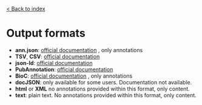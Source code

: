 [< Back to index](../tagtog-doc)

# Output formats

* **ann.json**: [official documentation](https://github.com/tagtog/tagtog-doc/wiki/ann.json) , only annotations
* **TSV**, **CSV**: [official documentation](https://www.tagtog.net/-doc/formats/outFullTsv_v0_2)
* **json-ld**: [official documentation](http://restful-open-annotation.github.io/spec/)
* **PubAnnotation**: [official documentation](http://www.pubannotation.org/docs/annotation-format/)
* **BioC**: [official documentation](http://bioc.sourceforge.net/) , only annotations
* **docJSON**: only available for some users. Documentation not available.
* **html** or **XML** no annotations provided within this format, only content.
* **text**: plain text. No annotations provided within this format, only content.
